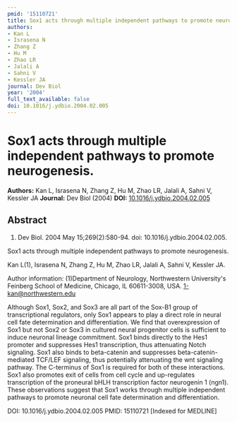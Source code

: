 ```yaml
---
pmid: '15110721'
title: Sox1 acts through multiple independent pathways to promote neurogenesis.
authors:
- Kan L
- Israsena N
- Zhang Z
- Hu M
- Zhao LR
- Jalali A
- Sahni V
- Kessler JA
journal: Dev Biol
year: '2004'
full_text_available: false
doi: 10.1016/j.ydbio.2004.02.005
---
```


# Sox1 acts through multiple independent pathways to promote neurogenesis.
**Authors:** Kan L, Israsena N, Zhang Z, Hu M, Zhao LR, Jalali A, Sahni V, Kessler JA
**Journal:** Dev Biol (2004)
**DOI:** [10.1016/j.ydbio.2004.02.005](https://doi.org/10.1016/j.ydbio.2004.02.005)

## Abstract

1. Dev Biol. 2004 May 15;269(2):580-94. doi: 10.1016/j.ydbio.2004.02.005.

Sox1 acts through multiple independent pathways to promote neurogenesis.

Kan L(1), Israsena N, Zhang Z, Hu M, Zhao LR, Jalali A, Sahni V, Kessler JA.

Author information:
(1)Department of Neurology, Northwestern University's Feinberg School of 
Medicine, Chicago, IL 60611-3008, USA. 1-kan@northwestern.edu

Although Sox1, Sox2, and Sox3 are all part of the Sox-B1 group of 
transcriptional regulators, only Sox1 appears to play a direct role in neural 
cell fate determination and differentiation. We find that overexpression of Sox1 
but not Sox2 or Sox3 in cultured neural progenitor cells is sufficient to induce 
neuronal lineage commitment. Sox1 binds directly to the Hes1 promoter and 
suppresses Hes1 transcription, thus attenuating Notch signaling. Sox1 also binds 
to beta-catenin and suppresses beta-catenin-mediated TCF/LEF signaling, thus 
potentially attenuating the wnt signaling pathway. The C-terminus of Sox1 is 
required for both of these interactions. Sox1 also promotes exit of cells from 
cell cycle and up-regulates transcription of the proneural bHLH transcription 
factor neurogenin 1 (ngn1). These observations suggest that Sox1 works through 
multiple independent pathways to promote neuronal cell fate determination and 
differentiation.

DOI: 10.1016/j.ydbio.2004.02.005
PMID: 15110721 [Indexed for MEDLINE]

